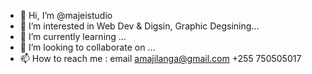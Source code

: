 - 👋 Hi, I’m @majeistudio
- 👀 I’m interested in Web Dev & Digsin, Graphic Degsining...
- 🌱 I’m currently learning ...
- 💞️ I’m looking to collaborate on ...
- 📫 How to reach me : email amajilanga@gmail.com +255 750505017

<!---
majeistudio/majeistudio is a ✨ special ✨ repository because its `README.md` (this file) appears on your GitHub profile.
You can click the Preview link to take a look at your changes.
--->
